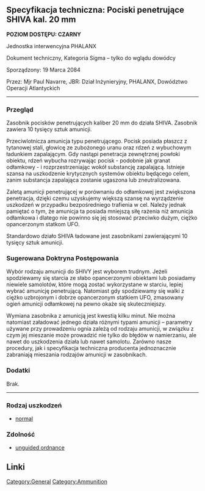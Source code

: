 ## Specyfikacja techniczna: Pociski penetrujące SHIVA kal. 20 mm

**POZIOM DOSTĘPU: CZARNY**

Jednostka interwencyjna PHALANX

Dokument techniczny, Kategoria Sigma – tylko do wglądu dowódcy

Sporządzony: 19 Marca 2084

Przez: Mjr Paul Navarre, JBR: Dział Inżynieryjny, PHALANX, Dowództwo
Operacji Atlantyckich

------------------------------------------------------------------------

### Przegląd

Zasobnik pocisków penetrujących kaliber 20 mm do działa SHIVA. Zasobnik
zawiera 10 tysięcy sztuk amunicji.

Przeciwlotnicza amunicja typu penetrującego. Pocisk posiada płaszcz z
tytanowej stali, głowicę ze zubożonego uranu oraz rdzeń z wybuchowym
ładunkiem zapalającym. Gdy nastąpi penetracja zewnętrznej powłoki
obiektu, rdzeń wybucha rozrywając pocisk - podobnie jak granat
odłamkowy - i rozprzestrzeniając wokół substancję zapalającą. Istnieje
szansa na uszkodzenie krytycznych systemów obiektu będącego celem, zanim
substancja zapalająca zostanie ugaszona lub zneutralizowana.

Zaletą amunicji penetrującej w porównaniu do odłamkowej jest zwiększona
penetracja, dzięki czemu uzyskujemy większą szansę na wyrządzenie
uszkodzeń w przypadku bezpośredniego trafienia w cel. Należy jednak
pamiętać o tym, że amunicja ta posiada mniejszą siłę rażenia niż
amunicja odłamkowa i dlatego nie powinno się jej stosować przeciwko
dużym, ciężko opancerzonym statkom UFO.

Standardowo działo SHIVA ładowane jest zasobnikami zawierającymi 10
tysięcy sztuk amunicji.

### Sugerowana Doktryna Postępowania

Wybór rodzaju amunicji do SHIVY jest wyborem trudnym. Jeżeli spodziewamy
się starcia ze słabo opancerzonymi obiektami lub posiadamy niewiele
samolotów, które mogą zostać wykorzystane w starciu, lepiej wybrać
amunicję penetrującą. Natomiast gdy spodziewamy się walki z ciężko
uzbrojonym i dobrze opancerzonym statkiem UFO, zmasowany ogień amunicji
odłamkowej na pewno okaże się skuteczniejszy.

Wymiana zasobnika z amunicją jest kwestią kilku minut. Nie można
natomiast załadować jednego działa różnymi typami amunicji – parametry
używane przy prowadzeniu ognia zależą od rodzaju amunicji, w związku z
czym jej mieszanie może prowadzić nie tylko do błędów w namierzaniu, ale
nawet do uszkodzenia działa lub nawet samolotu. Zarówno nasze procedury,
jak i specyfikacja techniczna producenta jednoznacznie zabraniają
mieszania rodzajów amunicji w zasobnikach.

### Dodatki

Brak.

------------------------------------------------------------------------

### Rodzaj uszkodzeń

- [normal](Damage/normal "wikilink")

### Zdolność

- [unguided ordnance](Skills/unguided "wikilink")

## Linki

[Category:General](Category:General "wikilink")
[Category:Ammunition](Category:Ammunition "wikilink")